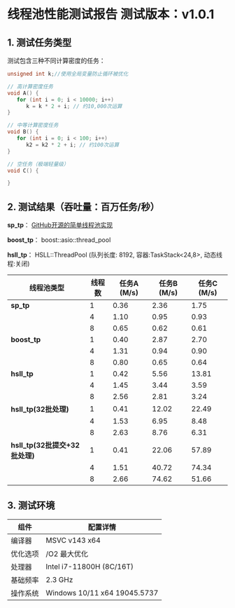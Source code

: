 # 线程池性能测试报告 测试版本：v1.0.1

## 1. 测试任务类型
测试包含三种不同计算密度的任务：

```cpp
unsigned int k;//使用全局变量防止循环被优化

// 高计算密度任务
void A() {
   for (int i = 0; i < 10000; i++)
      k = k * 2 + i; // 约10,000次运算
}

// 中等计算密度任务
void B() {
   for (int i = 0; i < 100; i++)
      k2 = k2 * 2 + i; // 约100次运算
}

// 空任务（极端轻量级）
void C() {

}
```

## 2. 测试结果（吞吐量：百万任务/秒）

**sp_tp**：  [GitHub开源的简单线程池实现](https://github.com/progschj/ThreadPool.git)

**boost_tp**：  boost::asio::thread_pool

**hsll_tp**：   HSLL::ThreadPool (队列长度: 8192, 容器:TaskStack<24,8>, 动态线程:关闭)


| 线程池类型               | 线程数 | 任务A (M/s) | 任务B (M/s) | 任务C (M/s) |
|--------------------------|--------|-------------|-------------|-------------|
| **sp_tp**                | 1      | 0.36        | 2.36        | 1.75        |
|                          | 4      | 1.10        | 0.95        | 0.93        |
|                          | 8      | 0.65        | 0.62        | 0.61        |
| **boost_tp**             | 1      | 0.40        | 2.87        | 2.70        |
|                          | 4      | 1.31        | 0.94        | 0.90        |
|                          | 8      | 0.80        | 0.65        | 0.64        |
| **hsll_tp**              | 1      | 0.42        | 5.56        | 13.81       |
|                          | 4      | 1.45        | 3.44        | 3.59        |
|                          | 8      | 2.56        | 2.81        | 3.24        |
| **hsll_tp(32批处理)**     | 1      | 0.41        | 12.02       | 22.49       |
|                          | 4      | 1.53        | 6.95        | 8.48        |
|                          | 8      | 2.63        | 8.76        | 6.31       |
| **hsll_tp(32批提交+32批处理)** | 1      | 0.41        |22.06       | 57.89   |
|                          | 4      | 1.51        | 40.72       | 74.34      |
|                          | 8      | 2.66        | 74.62        | 51.66      |


## 3. 测试环境
| 组件         | 配置详情                     |
|--------------|------------------------------|
| 编译器       | MSVC v143 x64                |
| 优化选项     | /O2 最大优化                 |
| 处理器       | Intel i7-11800H (8C/16T)     |
| 基础频率     | 2.3 GHz                      |
| 操作系统     | Windows 10/11 x64 19045.5737 |
